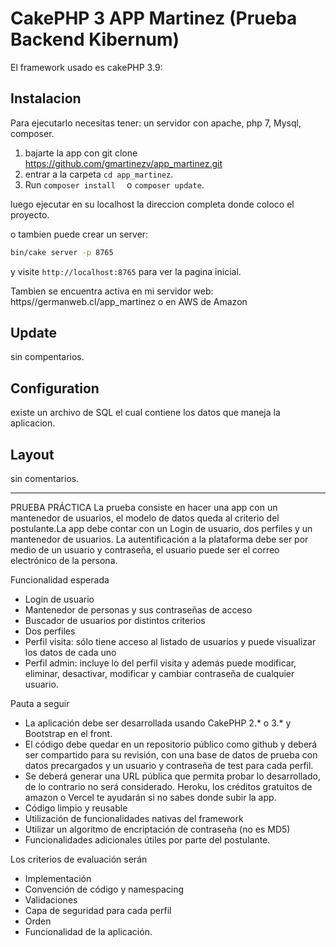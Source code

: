 # CakePHP 3 APP Martinez (Prueba Backend Kibernum)





El framework usado es cakePHP 3.9: 

## Instalacion

Para ejecutarlo necesitas tener: un servidor con apache, php 7, Mysql, composer.

1. bajarte la app con git clone https://github.com/gmartinezv/app_martinez.git
2. entrar a la carpeta `cd app_martinez`.
3. Run `composer install  `  o `composer update`.

 luego ejecutar en su localhost la direccion completa donde coloco el proyecto.

o tambien puede crear un server:
```bash
bin/cake server -p 8765
```

y visite `http://localhost:8765` para ver la pagina inicial.

Tambien se encuentra activa en mi servidor web:  https//germanweb.cl/app_martinez
o en AWS de Amazon 

## Update

sin compentarios.


## Configuration

existe un archivo de SQL el cual contiene los datos que maneja la aplicacion. 

## Layout

sin comentarios.
___________________________________________________________________
PRUEBA PRÁCTICA
La prueba consiste en hacer una app con un mantenedor de usuarios, el modelo de datos
queda al criterio del postulante.La app debe contar con un Login de usuario, dos perfiles y un
mantenedor de usuarios.
La autentificación a la plataforma debe ser por medio de un usuario y contraseña, el usuario
puede ser el correo electrónico de la persona.

Funcionalidad esperada
- Login de usuario
- Mantenedor de personas y sus contraseñas de acceso
- Buscador de usuarios por distintos criterios
- Dos perfiles
- Perfil visita: sólo tiene acceso al listado de usuarios y puede visualizar los datos
de cada uno
- Perfil admin: incluye lo del perfil visita y además puede modificar, eliminar,
desactivar, modificar y cambiar contraseña de cualquier usuario.


Pauta a seguir
- La aplicación debe ser desarrollada usando CakePHP 2.* o 3.* y Bootstrap en el front.
- El código debe quedar en un repositorio público como github y deberá ser compartido
para su revisión, con una base de datos de prueba con datos precargados y un usuario
y contraseña de test para cada perfil.
- Se deberá generar una URL pública que permita probar lo desarrollado, de lo contrario
no será considerado. Heroku, los créditos gratuitos de amazon o Vercel te ayudarán si
no sabes donde subir la app.
- Código limpio y reusable
- Utilización de funcionalidades nativas del framework
- Utilizar un algoritmo de encriptación de contraseña (no es MD5)
- Funcionalidades adicionales útiles por parte del postulante.

Los criterios de evaluación serán
- Implementación
- Convención de código y namespacing
- Validaciones
- Capa de seguridad para cada perfil
- Orden
- Funcionalidad de la aplicación.

